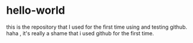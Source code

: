 # hello-world
this is the repository that I used for the first time using and testing github.
haha , it's really a shame that i used github for the first time.
